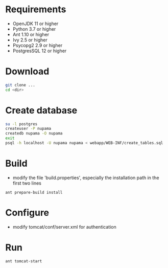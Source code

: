 Requirements
============
* OpenJDK 11 or higher
* Python 3.7 or higher
* Ant 1.10 or higher
* Ivy 2.5 or higher
* Psycopg2 2.9 or higher
* PostgresSQL 12 or higher

Download
========
``` sh
git clone ...
cd <dir>
```

Create database
===============
``` sh
su -l postgres
createuser -P nupama
createdb nupama -O nupama
exit
psql -h localhost -U nupama nupama < webapp/WEB-INF/create_tables.sql
```

Build
======
* modify the file 'build.properties', especially the installation path in the first two lines
```
ant prepare-build install
```

Configure
=======
* modify tomcat/conf/server.xml for authentication

Run
======
``` sh
ant tomcat-start
```
